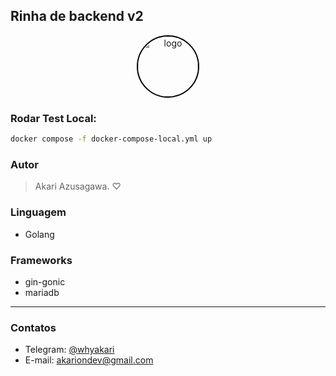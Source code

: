 ## Rinha de backend v2

<div align="center">
   <img src="https://github.com/whyakari/rinha-de-backend-v2/assets/58480908/952f6512-7a8f-45d5-ab01-9505c32f1890" style="width: 96px; border-radius: 100%; border: 2px solid #000;" alt="logo">
</div>

### Rodar Test Local:
```bash
docker compose -f docker-compose-local.yml up
```

### Autor
> Akari Azusagawa. ♡

### Linguagem
- Golang
### Frameworks
- gin-gonic
- mariadb
--------

### Contatos
- Telegram: [@whyakari](https://t.me/whyakari)
- E-mail: akariondev@gmail.com
